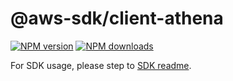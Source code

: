 # @aws-sdk/client-athena

[![NPM version](https://img.shields.io/npm/v/@aws-sdk/client-athena/rc.svg)](https://www.npmjs.com/package/@aws-sdk/client-athena)
[![NPM downloads](https://img.shields.io/npm/dm/@aws-sdk/client-athena.svg)](https://www.npmjs.com/package/@aws-sdk/client-athena)

For SDK usage, please step to [SDK readme](https://github.com/aws/aws-sdk-js-v3).
